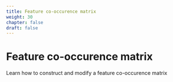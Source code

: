 ```yaml
---
title: Feature co-occurence matrix
weight: 30
chapter: false
draft: false
---
```


# Feature co-occurence matrix

Learn how to construct and modify a feature co-occurence matrix
